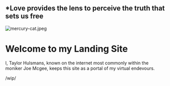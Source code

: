 ## *Love provides the lens to perceive the truth that sets us free
![mercury-cat.jpeg]()
# Welcome to my Landing Site
I, Taylor Hulsmans, known on the internet most commonly within the moniker Joe Mcgee, keeps this site as a portal of my virtual endevours.

/wip/
